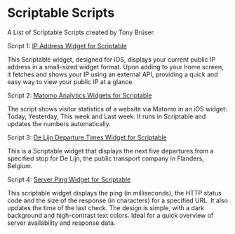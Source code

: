 # Scriptable Scripts
 A List of Scriptable Scripts created by Tony Brüser.

Script 1: [IP Address Widget for Scriptable](https://github.com/404GamerNotFound/Scriptable-show-my-IP-Widget)

This Scriptable widget, designed for iOS, displays your current public IP address in a small-sized widget format. Upon adding to your home screen, it fetches and shows your IP using an external API, providing a quick and easy way to view your public IP at a glance.

Script 2: [Matomo Analytics Widgets for Scriptable](https://github.com/404GamerNotFound/Scriptable-Matomo-IOS-Widgets-Stats)

The script shows visitor statistics of a website via Matomo in an iOS widget: Today, Yesterday, This week and Last week. It runs in Scriptable and updates the numbers automatically.

Script 3: [De Lijn Departure Times Widget for Scriptable](https://github.com/404GamerNotFound/Scriptable-Belgian-public-transport-information)

This is a Scriptable widget that displays the next five departures from a specified stop for De Lijn, the public transport company in Flanders, Belgium.

Script 4: [Server Ping Widget for Scriptable](https://github.com/404GamerNotFound/Scriptable-IP-Ping-Widget-IOS)


This scriptable widget displays the ping (in milliseconds), the HTTP status code and the size of the response (in characters) for a specified URL. It also updates the time of the last check. The design is simple, with a dark background and high-contrast text colors. Ideal for a quick overview of server availability and response data.
